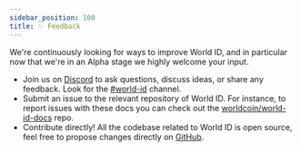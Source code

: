 ```yaml
---
sidebar_position: 100
title: ✨ Feedback
---
```


We're continuously looking for ways to improve World ID, and in particular now that we're in an Alpha stage we highly welcome your input.

- Join us on [Discord](https://discord.gg/worldcoin) to ask questions, discuss ideas, or share any feedback. Look for the [#world-id](https://discord.com/channels/956750052771127337/968523914638688306) channel.
- Submit an issue to the relevant repository of World ID. For instance, to report issues with these docs you can check out the [worldcoin/world-id-docs](https://github.com/worldcoin/world-id-docs) repo.
- Contribute directly! All the codebase related to World ID is open source, feel free to propose changes directly on [GitHub](https://github.com/worldcoin).
